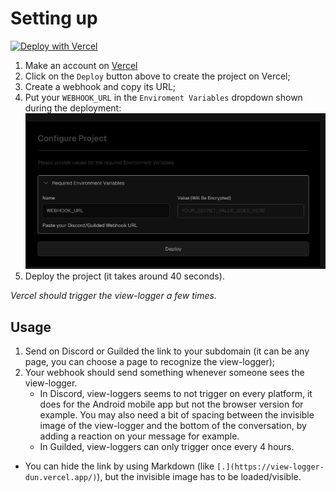 # Setting up

[![Deploy with Vercel](https://vercel.com/button)](https://vercel.com/new/clone?repository-url=https%3A%2F%2Fgithub.com%2FImunh0ly%2Fview-logger&env=WEBHOOK_URL&envDescription=Paste%20your%20Discord%2FGuilded%20Webhook%20URL&teamSlug=holys-projects-98ffa0cc
)

1. Make an account on [Vercel](https://vercel.com/)
2. Click on the `Deploy` button above to create the project on Vercel;
3. Create a webhook and copy its URL;
4. Put your `WEBHOOK_URL` in the `Enviroment Variables` dropdown shown during the deployment:
   ![image](https://github.com/Imunh0ly/image-host/blob/main/ex%201.png?raw=true)
5. Deploy the project (it takes around 40 seconds).

*Vercel should trigger the view-logger a few times.*


## Usage

1. Send on Discord or Guilded the link to your subdomain (it can be any page, you can choose a page to recognize the view-logger);
2. Your webhook should send something whenever someone sees the view-logger.
   * In Discord, view-loggers seems to not trigger on every platform, it does for the Android mobile app but not the browser version for example. You may also need a bit of spacing between the invisible image of the view-logger and the bottom of the conversation, by adding a reaction on your message for example.
   * In Guilded, view-loggers can only trigger once every 4 hours.

* You can hide the link by using Markdown (like `[.](https://view-logger-dun.vercel.app/)`), but the invisible image has to be loaded/visible.

